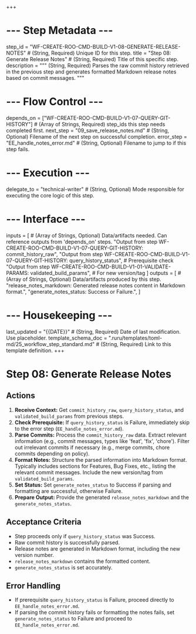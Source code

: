 +++
# --- Step Metadata ---
step_id = "WF-CREATE-ROO-CMD-BUILD-V1-08-GENERATE-RELEASE-NOTES" # (String, Required) Unique ID for this step.
title = "Step 08: Generate Release Notes" # (String, Required) Title of this specific step.
description = """
(String, Required) Parses the raw commit history retrieved in the previous step
and generates formatted Markdown release notes based on commit messages.
"""

# --- Flow Control ---
depends_on = ["WF-CREATE-ROO-CMD-BUILD-V1-07-QUERY-GIT-HISTORY"] # (Array of Strings, Required) step_ids this step needs completed first.
next_step = "09_save_release_notes.md" # (String, Optional) Filename of the next step on successful completion.
error_step = "EE_handle_notes_error.md" # (String, Optional) Filename to jump to if this step fails.

# --- Execution ---
delegate_to = "technical-writer" # (String, Optional) Mode responsible for executing the core logic of this step.

# --- Interface ---
inputs = [ # (Array of Strings, Optional) Data/artifacts needed. Can reference outputs from 'depends_on' steps.
    "Output from step WF-CREATE-ROO-CMD-BUILD-V1-07-QUERY-GIT-HISTORY: commit_history_raw",
    "Output from step WF-CREATE-ROO-CMD-BUILD-V1-07-QUERY-GIT-HISTORY: query_history_status", # Prerequisite check
    "Output from step WF-CREATE-ROO-CMD-BUILD-V1-01-VALIDATE-PARAMS: validated_build_params", # For new version/tag
]
outputs = [ # (Array of Strings, Optional) Data/artifacts produced by this step.
    "release_notes_markdown: Generated release notes content in Markdown format.",
    "generate_notes_status: Success or Failure.",
]

# --- Housekeeping ---
last_updated = "{{DATE}}" # (String, Required) Date of last modification. Use placeholder.
template_schema_doc = ".ruru/templates/toml-md/25_workflow_step_standard.md" # (String, Required) Link to this template definition.
+++

# Step 08: Generate Release Notes

## Actions

1.  **Receive Context:** Get `commit_history_raw`, `query_history_status`, and `validated_build_params` from previous steps.
2.  **Check Prerequisite:** If `query_history_status` is Failure, immediately skip to the error step (`EE_handle_notes_error.md`).
3.  **Parse Commits:** Process the `commit_history_raw` data. Extract relevant information (e.g., commit messages, types like 'feat', 'fix', 'chore'). Filter out irrelevant commits if necessary (e.g., merge commits, chore commits depending on policy).
4.  **Format Notes:** Structure the parsed information into Markdown format. Typically includes sections for Features, Bug Fixes, etc., listing the relevant commit messages. Include the new version/tag from `validated_build_params`.
5.  **Set Status:** Set `generate_notes_status` to Success if parsing and formatting are successful, otherwise Failure.
6.  **Prepare Output:** Provide the generated `release_notes_markdown` and the `generate_notes_status`.

## Acceptance Criteria

*   Step proceeds only if `query_history_status` was Success.
*   Raw commit history is successfully parsed.
*   Release notes are generated in Markdown format, including the new version number.
*   `release_notes_markdown` contains the formatted content.
*   `generate_notes_status` is set accurately.

## Error Handling

*   If prerequisite `query_history_status` is Failure, proceed directly to `EE_handle_notes_error.md`.
*   If parsing the commit history fails or formatting the notes fails, set `generate_notes_status` to Failure and proceed to `EE_handle_notes_error.md`.